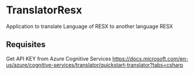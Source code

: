# TranslatorResx
Application to translate Language of RESX to another language RESX

## Requisites
Get API KEY from Azure Cognitive Services
https://docs.microsoft.com/en-us/azure/cognitive-services/translator/quickstart-translator?tabs=csharp
